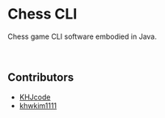 # Chess CLI

Chess game CLI software embodied in Java.

<br/>

## Contributors

- [KHJcode](https://github.com/KHJcode)
- [khwkim1111](https://github.com/khwkim1111)
